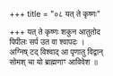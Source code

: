 +++
title = "०८ यत् ते कृष्णः"

+++
यत् ते कृष्णः शकुन आतुतोद  
पिपीलः सर्प उत वा श्वापदः ।  
अग्निष् टद् विश्वाद् आ पृणातु विद्वान्  
सोमश् चा यो ब्राह्मणाꣳ आविवेश ॥
